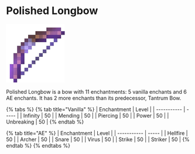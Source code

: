 # Polished Longbow

![](<../../.gitbook/assets/Polished Longbow (2) (1).gif>)

Polished Longbow is a bow with 11 enchantments: 5 vanilla enchants and 6 AE enchants. It has 2 more enchants than its predecessor, Tantrum Bow.

{% tabs %}
{% tab title="Vanilla" %}
| Enchantment | Level |
| ----------- | ----- |
| Infinity    | 50    |
| Mending     | 50    |
| Piercing    | 50    |
| Power       | 50    |
| Unbreaking  | 50    |
{% endtab %}

{% tab title="AE" %}
| Enchantment | Level |
| ----------- | ----- |
| Hellfire    | 50    |
| Archer      | 50    |
| Snare       | 50    |
| Virus       | 50    |
| Strike      | 50    |
| Striker     | 50    |
{% endtab %}
{% endtabs %}
